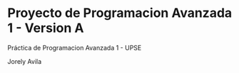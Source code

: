 # Proyecto de Programacion Avanzada 1 - Version A 
Práctica de Programacion Avanzada 1 - UPSE

Jorely Avila